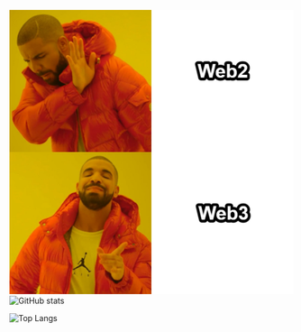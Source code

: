 
<!--
**reborn-sama/reborn-sama** is a ✨ _special_ ✨ repository because its `README.md` (this file) appears on your GitHub profile.

Here are some ideas to get you started:

- 🔭 I’m currently working on ...
- 🌱 I’m currently learning ...
- 👯 I’m looking to collaborate on ...
- 🤔 I’m looking for help with ...
- 💬 Ask me about ...
- 📫 How to reach me: ...
- 😄 Pronouns: ...
- ⚡ Fun fact: ...
-->
![photo](./meme.png)
![GitHub stats](https://github-readme-stats.vercel.app/api?username=reborn-sama&hide=stars,issues&count_private=true&show_icons=true&bg_color=30,e96443,904e95&title_color=fff&text_color=fff)


![Top Langs](https://github-readme-stats.vercel.app/api/top-langs/?username=reborn-sama&count_private=true&show_icons=true&bg_color=30,e96443,904e95&title_color=fff&text_color=fff)
